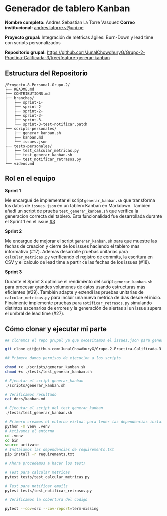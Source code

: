 # Generador de tablero Kanban

**Nombre completo:** Andres Sebastian La Torre Vasquez
**Correo institucional:** andres.latorre.v@uni.pe

**Proyecto grupal:** Integración de métricas ágiles: Burn-Down y lead time con scripts personalizados

**Repositorio grupal:** https://github.com/JunalChowdhuryG/Grupo-2-Practica-Calificada-3/tree/feature-generar-kanban


## Estructura del Repositorio
```
/Proyecto-8-Personal-Grupo-2/
├── README.md
├── CONTRIBUTIONS.md
├── branches/
│   ├── sprint-1-
│   ├── sprint-2-
│   ├── sprint-2-
│   ├── sprint-3-
│   ├── sprint-3-
│   └── sprint-3-test-notificar.patch
├── scripts-personales/
│   ├── generar_kanban.sh
│   ├── kanban.md    
│   └── issues.json
├── tests-personales/
│   ├── test_calcular_metricas.py
│   ├── test_generar_kanban.sh   
│   └── test_notificar_retrasos.py
└── videos.md
```
## Rol en el equipo

**Sprint 1**

Me encargué de implementar el script `generar_kanban.sh` que transforma los datos de `issues.json` en un tablero Kanban en Markdown. Tambien añadi un script de prueba `test_generar_kanban.sh` que verifica la generacion correcta del tablero. Esta funcionalidad fue desarrollada durante el Sprint 1 en el issue [#3](https://github.com/users/JunalChowdhuryG/projects/5/views/1?pane=issue&itemId=114221233&issue=JunalChowdhuryG%7CGrupo-2-Practica-Calificada-3%7C3)

**Sprint 2**

Me encargue de mejorar el script `generar_kanban.sh` para que muestre las fechas de creacion y cierre de los issues haciendo el tablero mas informativo (#17). Ademas desarrolle pruebas unitarias para `calcular_metricas.py`  verificando el registro de commits, la escritura en CSV y el calculo de lead time a partir de las fechas de los issues (#18).

**Sprint 3**

Durante el Sprint 3 optimice el rendimiento del script `generar_kanban.sh` para procesar grandes volumenes de datos usando estructuras más eficientes (#29). También adapte y extendi las pruebas unitarias de `calcular_metricas.py` para incluir una nueva metrica de días desde el inicio. Finalmente implemente pruebas para `notificar_retrasos.py` simulando distintos escenarios de errores y la generación de alertas si un issue supera el umbral de lead time (#27).


## Cómo clonar y ejecutar mi parte 

```bash
## clonamos el repo grupal ya que necesitamos el issues.json para generar el tablero pero ese archivo lo hizo otro integrante del equipo.

git clone git@github.com:JunalChowdhuryG/Grupo-2-Practica-Calificada-3.git

## Primero damos permisos de ejecucion a los scripts

chmod +x ./scripts/generar_kanban.sh
chmod +x ./tests/test_generar_kanban.sh

# Ejecutar el script generar_kanban
./scripts/generar_kanban.sh

# Verificamos resultado
cat docs/kanban.md

# Ejecutar el script del test_generar_kanban
./tests/test_generar_kanban.sh

# Primero creamos el entorno virtual para tener las dependencias instaladas 
python -m venv .venv
# Activamos el entorno 
cd .venv
cd bin 
source activate
# Instalamos las dependencias de requirements.txt
pip install -r requirements.txt

# Ahora procedemos a hacer los tests

# Test para calcular metricas 
pytest tests/test_calcular_metricas.py

# Test para notificar emails
pytest tests/test_notificar_retrasos.py

# Verificamos la cobertura del codigo 

pytest --cov=src --cov-report=term-missing
```